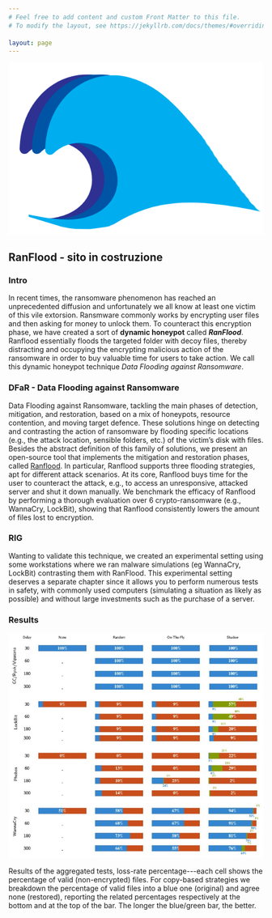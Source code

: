 ```yaml
---
# Feel free to add content and custom Front Matter to this file.
# To modify the layout, see https://jekyllrb.com/docs/themes/#overriding-theme-defaults

layout: page
---
```


![Logo Ranflood](/images/ranfloodLogo.png)

## RanFlood - sito in costruzione

### Intro

In recent times, the ransomware phenomenon has reached an unprecedented diffusion and unfortunately we all know at least one victim of this vile extorsion. Ransmware commonly works by encrypting user files and then asking for money to unlock them. To counteract this encryption phase, we have created a sort of **dynamic honeypot** called ***RanFlood***. Ranflood essentially floods the targeted folder with decoy files, thereby distracting and occupying the encrypting malicious action of the ransomware in order to buy valuable time for users to take action.
We call this dynamic honeypot technique *Data Flooding against Ransomware*.

### DFaR - Data Flooding against Ransomware

Data Flooding against Ransomware, tackling the main phases of detection, mitigation, and restoration, based on a mix of honeypots, resource contention, and moving target defence. These solutions hinge on detecting and contrasting the action of ransomware by flooding specific locations (e.g., the attack location, sensible folders, etc.) of the victim’s disk with files. Besides the abstract definition of this family of solutions, we present an open-source tool that implements the mitigation and restoration phases, called [Ranflood](/DFAR/). In particular, Ranflood supports three flooding strategies, apt for different attack scenarios. At its core, Ranflood buys time for the user to counteract the attack, e.g., to access an unresponsive, attacked server and shut it down manually. We benchmark the efficacy of Ranflood by performing a thorough evaluation over 6 crypto-ransomware (e.g., WannaCry, LockBit), showing that Ranflood consistently lowers the amount of files lost to encryption.


### RIG 

Wanting to validate this technique, we created an experimental setting using some workstations where we ran malware simulations (eg WannaCry, LockBit) contrasting them with RanFlood. This experimental setting deserves a separate chapter since it allows you to perform numerous tests in safety, with commonly used computers (simulating a situation as likely as possible) and without large investments such as the purchase of a server.




### Results 

![Results](/images/results.jpg)

Results of the aggregated tests, loss-rate percentage---each cell shows the percentage of valid (non-encrypted) files. For copy-based strategies we breakdown the percentage of valid files into a blue one (original) and agree none (restored), reporting the related percentages respectively at the bottom and at the top of the bar. The longer the blue/green bar, the better.